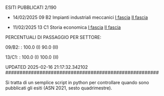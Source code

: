 ESITI PUBBLICATI 2/190 

- 14/02/2025 09 B2  Impianti industriali meccanici	  [I fascia](https://asn23.cineca.it/pubblico/miur/esito/09%252FB2/1/3) [II fascia](https://asn23.cineca.it/pubblico/miur/esito/09%252FB2/2/3) 

- 11/02/2025 13 C1  Storia economica	  [I fascia](https://asn23.cineca.it/pubblico/miur/esito/13%252FC1/1/3) [II fascia](https://asn23.cineca.it/pubblico/miur/esito/13%252FC1/2/3) 

PERCENTUALI DI PASSAGGIO PER SETTORE:

09/B2: : 100.0 (I) 90.0 (II)

13/C1: : 100.0 (I) 100.0 (II)

UPDATED 2025-02-16 21:17:32.342102
###################################################### 

Si tratta di un semplice script in python per controllare quando sono pubblicati gli esiti (ASN 2021, sesto quadrimestre).

